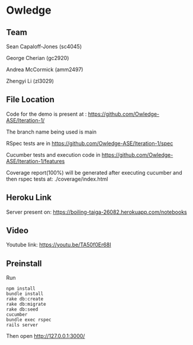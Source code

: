 # Owledge

## Team
Sean Capaloff-Jones (sc4045)

George Cherian (gc2920)

Andrea McCormick (amm2497)

Zhengyi Li (zl3029)

## File Location

Code for the demo is present at : https://github.com/Owledge-ASE/Iteration-1/

The branch name being used is main

RSpec tests are in https://github.com/Owledge-ASE/Iteration-1/spec

Cucumber tests and execution code in https://github.com/Owledge-ASE/Iteration-1/features

Coverage report(100%) will be generated after executing cucumber and then rspec tests at: ./coverage/index.html


## Heroku Link

Server present on: https://boiling-taiga-26082.herokuapp.com/notebooks

## Video

Youtube link:  https://youtu.be/TA50f0Er68I

## Preinstall

Run

```
npm install
bundle install 
rake db:create 
rake db:migrate
rake db:seed
cucumber
bundle exec rspec
rails server

```
Then open http://127.0.0.1:3000/
